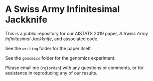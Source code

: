 # A Swiss Army Infinitesimal Jackknife

This is a public repository for our AISTATS 2019 paper, _A Swiss Army
Infinitesimal Jackknife_, and associated code.

See the ``writing`` folder for the paper itself.

See the ``genomics`` folder for the genomics experiment.

Please email me (``rgiordan``) with any questions or comments, or for
assistance in reproducing any of our results.
